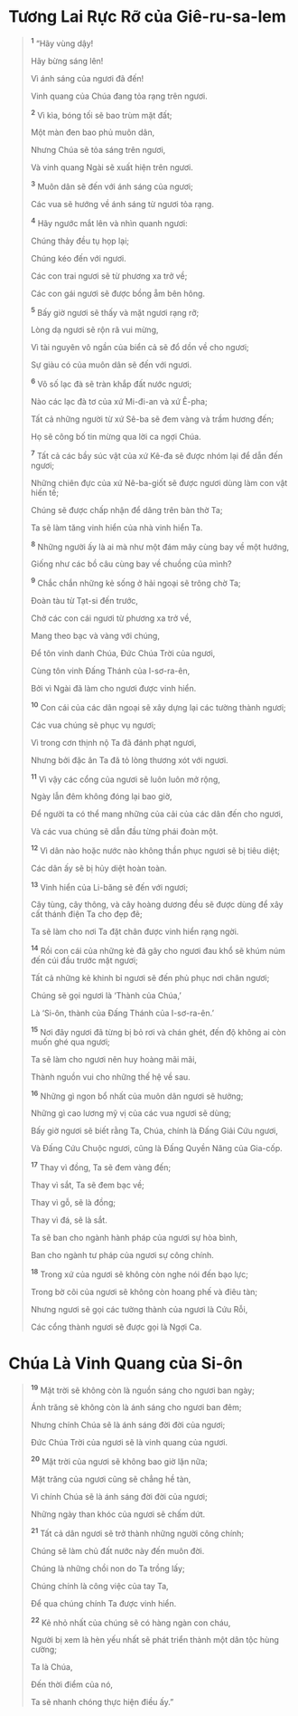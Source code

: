 # Tương Lai Rực Rỡ của Giê-ru-sa-lem

> <sup><b>1</b></sup> “Hãy vùng dậy!
> 
> Hãy bừng sáng lên!
> 
> Vì ánh sáng của ngươi đã đến!
> 
> Vinh quang của Chúa đang tỏa rạng trên ngươi.
> 
> <sup><b>2</b></sup> Vì kìa, bóng tối sẽ bao trùm mặt đất;
> 
> Một màn đen bao phủ muôn dân,
> 
> Nhưng Chúa sẽ tỏa sáng trên ngươi,
> 
> Và vinh quang Ngài sẽ xuất hiện trên ngươi.
> 
> <sup><b>3</b></sup> Muôn dân sẽ đến với ánh sáng của ngươi;
> 
> Các vua sẽ hướng về ánh sáng từ ngươi tỏa rạng.
>
> <sup><b>4</b></sup> Hãy ngước mắt lên và nhìn quanh ngươi:
> 
> Chúng thảy đều tụ họp lại;
> 
> Chúng kéo đến với ngươi.
> 
> Các con trai ngươi sẽ từ phương xa trở về;
> 
> Các con gái ngươi sẽ được bồng ẵm bên hông.
> 
> <sup><b>5</b></sup> Bấy giờ ngươi sẽ thấy và mặt ngươi rạng rỡ;
> 
> Lòng dạ ngươi sẽ rộn rã vui mừng,
> 
> Vì tài nguyên vô ngần của biển cả sẽ đổ dồn về cho ngươi;
> 
> Sự giàu có của muôn dân sẽ đến với ngươi.
> 
> <sup><b>6</b></sup> Vô số lạc đà sẽ tràn khắp đất nước ngươi;
> 
> Nào các lạc đà tơ của xứ Mi-đi-an và xứ Ê-pha;
> 
> Tất cả những người từ xứ Sê-ba sẽ đem vàng và trầm hương đến;
> 
> Họ sẽ công bố tin mừng qua lời ca ngợi Chúa.
> 
> <sup><b>7</b></sup> Tất cả các bầy súc vật của xứ Kê-đa sẽ được nhóm lại để dẫn đến ngươi;
> 
> Những chiên đực của xứ Nê-ba-giốt sẽ được ngươi dùng làm con vật hiến tế;
> 
> Chúng sẽ được chấp nhận để dâng trên bàn thờ Ta;
> 
> Ta sẽ làm tăng vinh hiển của nhà vinh hiển Ta.
>
> <sup><b>8</b></sup> Những người ấy là ai mà như một đám mây cùng bay về một hướng,
> 
> Giống như các bồ câu cùng bay về chuồng của mình?
> 
> <sup><b>9</b></sup> Chắc chắn những kẻ sống ở hải ngoại sẽ trông chờ Ta;
> 
> Ðoàn tàu từ Tạt-si đến trước,
> 
> Chở các con cái ngươi từ phương xa trở về,
> 
> Mang theo bạc và vàng với chúng,
> 
> Ðể tôn vinh danh Chúa, Ðức Chúa Trời của ngươi,
> 
> Cùng tôn vinh Ðấng Thánh của I-sơ-ra-ên,
> 
> Bởi vì Ngài đã làm cho ngươi được vinh hiển.
> 
> <sup><b>10</b></sup> Con cái của các dân ngoại sẽ xây dựng lại các tường thành ngươi;
> 
> Các vua chúng sẽ phục vụ ngươi;
> 
> Vì trong cơn thịnh nộ Ta đã đánh phạt ngươi,
> 
> Nhưng bởi đặc ân Ta đã tỏ lòng thương xót với ngươi.
> 
> <sup><b>11</b></sup> Vì vậy các cổng của ngươi sẽ luôn luôn mở rộng,
> 
> Ngày lẫn đêm không đóng lại bao giờ,
> 
> Ðể người ta có thể mang những của cải của các dân đến cho ngươi,
> 
> Và các vua chúng sẽ dẫn đầu từng phái đoàn một.
> 
> <sup><b>12</b></sup> Vì dân nào hoặc nước nào không thần phục ngươi sẽ bị tiêu diệt;
> 
> Các dân ấy sẽ bị hủy diệt hoàn toàn.
>
> <sup><b>13</b></sup> Vinh hiển của Li-băng sẽ đến với ngươi;
> 
> Cây tùng, cây thông, và cây hoàng dương đều sẽ được dùng để xây cất thánh điện Ta cho đẹp đẽ;
> 
> Ta sẽ làm cho nơi Ta đặt chân được vinh hiển rạng ngời.
> 
> <sup><b>14</b></sup> Rồi con cái của những kẻ đã gây cho ngươi đau khổ sẽ khúm núm đến cúi đầu trước mặt ngươi;
> 
> Tất cả những kẻ khinh bỉ ngươi sẽ đến phủ phục nơi chân ngươi;
> 
> Chúng sẽ gọi ngươi là ‘Thành của Chúa,’
> 
> Là ‘Si-ôn, thành của Ðấng Thánh của I-sơ-ra-ên.’
> 
> <sup><b>15</b></sup> Nơi đây ngươi đã từng bị bỏ rơi và chán ghét, đến độ không ai còn muốn ghé qua ngươi;
> 
> Ta sẽ làm cho ngươi nên huy hoàng mãi mãi,
> 
> Thành nguồn vui cho những thế hệ về sau.
> 
> <sup><b>16</b></sup> Những gì ngon bổ nhất của muôn dân ngươi sẽ hưởng;
> 
> Những gì cao lương mỹ vị của các vua ngươi sẽ dùng;
> 
> Bấy giờ ngươi sẽ biết rằng Ta, Chúa, chính là Ðấng Giải Cứu ngươi,
> 
> Và Ðấng Cứu Chuộc ngươi, cũng là Ðấng Quyền Năng của Gia-cốp.
>
> <sup><b>17</b></sup> Thay vì đồng, Ta sẽ đem vàng đến;
> 
> Thay vì sắt, Ta sẽ đem bạc về;
> 
> Thay vì gỗ, sẽ là đồng;
> 
> Thay vì đá, sẽ là sắt.
> 
> Ta sẽ ban cho ngành hành pháp của ngươi sự hòa bình,
> 
> Ban cho ngành tư pháp của ngươi sự công chính.
> 
> <sup><b>18</b></sup> Trong xứ của ngươi sẽ không còn nghe nói đến bạo lực;
> 
> Trong bờ cõi của ngươi sẽ không còn hoang phế và điêu tàn;
> 
> Nhưng ngươi sẽ gọi các tường thành của ngươi là Cứu Rỗi,
> 
> Các cổng thành ngươi sẽ được gọi là Ngợi Ca.

# Chúa Là Vinh Quang của Si-ôn

> <sup><b>19</b></sup> Mặt trời sẽ không còn là nguồn sáng cho ngươi ban ngày;
> 
> Ánh trăng sẽ không còn là ánh sáng cho ngươi ban đêm;
> 
> Nhưng chính Chúa sẽ là ánh sáng đời đời của ngươi;
> 
> Ðức Chúa Trời của ngươi sẽ là vinh quang của ngươi.
> 
> <sup><b>20</b></sup> Mặt trời của ngươi sẽ không bao giờ lặn nữa;
> 
> Mặt trăng của ngươi cũng sẽ chẳng hề tàn,
> 
> Vì chính Chúa sẽ là ánh sáng đời đời của ngươi;
> 
> Những ngày than khóc của ngươi sẽ chấm dứt.
> 
> <sup><b>21</b></sup> Tất cả dân ngươi sẽ trở thành những người công chính;
> 
> Chúng sẽ làm chủ đất nước này đến muôn đời.
> 
> Chúng là những chồi non do Ta trồng lấy;
> 
> Chúng chính là công việc của tay Ta,
> 
> Ðể qua chúng chính Ta được vinh hiển.
> 
> <sup><b>22</b></sup> Kẻ nhỏ nhất của chúng sẽ có hàng ngàn con cháu,
> 
> Người bị xem là hèn yếu nhất sẽ phát triển thành một dân tộc hùng cường;
> 
> Ta là Chúa,
> 
> Ðến thời điểm của nó,
> 
> Ta sẽ nhanh chóng thực hiện điều ấy.”